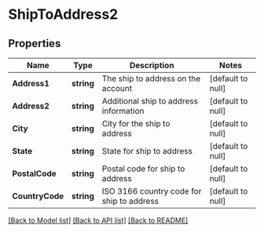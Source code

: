 # ShipToAddress2

## Properties
Name | Type | Description | Notes
------------ | ------------- | ------------- | -------------
**Address1** | **string** | The ship to address on the account | [default to null]
**Address2** | **string** | Additional ship to address information | [default to null]
**City** | **string** | City for the ship to address | [default to null]
**State** | **string** | State for ship to address | [default to null]
**PostalCode** | **string** | Postal code for ship to address | [default to null]
**CountryCode** | **string** | ISO 3166 country code for ship to address | [default to null]

[[Back to Model list]](../README.md#documentation-for-models) [[Back to API list]](../README.md#documentation-for-api-endpoints) [[Back to README]](../README.md)

